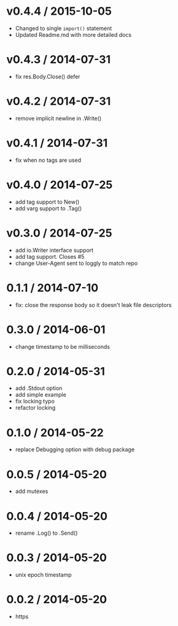 v0.4.4 / 2015-10-05
==================

 * Changed to single `import()` statement
 * Updated Readme.md with more detailed docs

v0.4.3 / 2014-07-31
==================

 * fix res.Body.Close() defer

v0.4.2 / 2014-07-31
==================

 * remove implicit newline in .Write()

v0.4.1 / 2014-07-31
==================

 * fix when no tags are used

v0.4.0 / 2014-07-25
==================

 * add tag support to New()
 * add varg support to .Tag()

v0.3.0 / 2014-07-25
==================

 * add io.Writer interface support
 * add tag support. Closes #5
 * change User-Agent sent to loggly to match repo

0.1.1 / 2014-07-10
==================

 * fix: close the response body so it doesn't leak file descriptors

0.3.0 / 2014-06-01
==================

 * change timestamp to be milliseconds

0.2.0 / 2014-05-31
==================

 * add .Stdout option
 * add simple example
 * fix locking typo
 * refactor locking

0.1.0 / 2014-05-22
==================

 * replace Debugging option with debug package

0.0.5 / 2014-05-20
==================

 * add mutexes

0.0.4 / 2014-05-20
==================

 * rename .Log() to .Send()

0.0.3 / 2014-05-20
==================

 * unix epoch timestamp

0.0.2 / 2014-05-20
==================

 * https
